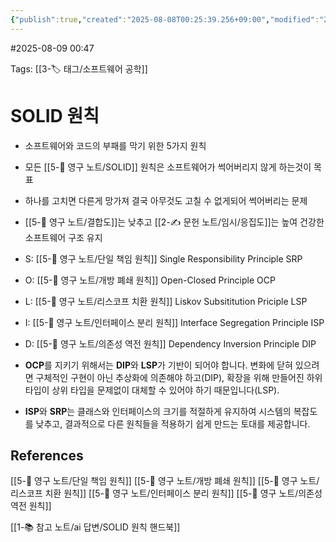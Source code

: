 ```yaml
---
{"publish":true,"created":"2025-08-08T00:25:39.256+09:00","modified":"2025-08-09T00:47:45.108+09:00","cssclasses":""}
---
```


#2025-08-09 00:47

Tags: [[3-🏷️ 태그/소프트웨어 공학]]

# SOLID 원칙
- 소프트웨어와 코드의 부패를 막기 위한 5가지 원칙
- 모든 [[5-💎 영구 노트/SOLID]] 원칙은 소프트웨어가 썩어버리지 않게 하는것이 목표
- 하나를 고치면 다른게 망가져 결국 아무것도 고칠 수 없게되어 썩어버리는 문제
- [[5-💎 영구 노트/결합도]]는 낮추고 [[2-✍️ 문헌 노트/임시/응집도]]는 높여 건강한 소프트웨어 구조 유지
- S: [[5-💎 영구 노트/단일 책임 원칙]] Single Responsibility Principle SRP
- O: [[5-💎 영구 노트/개방 폐쇄 원칙]] Open-Closed Principle OCP
- L: [[5-💎 영구 노트/리스코프 치환 원칙]] Liskov Subsititution Priciple LSP
- I: [[5-💎 영구 노트/인터페이스 분리 원칙]] Interface Segregation Principle ISP
- D: [[5-💎 영구 노트/의존성 역전 원칙]] Dependency Inversion Principle  DIP

- **OCP**를 지키기 위해서는 **DIP**와 **LSP**가 기반이 되어야 합니다. 변화에 닫혀 있으려면 구체적인 구현이 아닌 추상화에 의존해야 하고(DIP), 확장을 위해 만들어진 하위 타입이 상위 타입을 문제없이 대체할 수 있어야 하기 때문입니다(LSP).
- **ISP**와 **SRP**는 클래스와 인터페이스의 크기를 적절하게 유지하여 시스템의 복잡도를 낮추고, 결과적으로 다른 원칙들을 적용하기 쉽게 만드는 토대를 제공합니다.

## References
[[5-💎 영구 노트/단일 책임 원칙]]
[[5-💎 영구 노트/개방 폐쇄 원칙]]
[[5-💎 영구 노트/리스코프 치환 원칙]]
[[5-💎 영구 노트/인터페이스 분리 원칙]]
[[5-💎 영구 노트/의존성 역전 원칙]]

[[1-📚 참고 노트/ai 답변/SOLID 원칙 핸드북]]